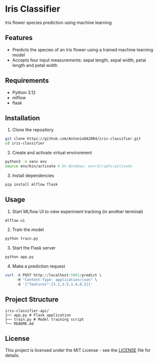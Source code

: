 # Iris Classifier

Iris flower species prediction using machine learning.

## Features

- Predicts the species of an Iris flower using a trained machine learning model
- Accepts four input measurements: sepal length, sepal width, petal length and petal width

## Requirements

- Python 3.12
- mlflow
- flask

## Installation

1. Clone the repository
```bash
git clone https://github.com/AntonioDA2004/iris-classifier.git
cd iris-classifier
```

2. Create and activate virtual environment
```bash
python3 -m venv env
source env/bin/activate # On Windows: env\Scripts\activate
```

3. Install dependencies
```bash
pip install mlflow flask
```

## Usage

1. Start MLflow UI to view experiment tracking (in another terminal)
```bash
mlflow ui
```

2. Train the model
```bash
python train.py
```

3. Start the Flask server
```bash
python app.py
```

4. Make a prediction request
```powershell
curl -X POST http://localhost:5001/predict \
     -H "Content-Type: application/json" \
     -d '{"features":[5.1,3.5,1.4,0.2]}'
```

## Project Structure
```
iris-classifier-api/ 
├── app.py # Flask application 
├── train.py # Model training script 
└── README.md
```

## License

This project is licensed under the MIT License - see the [LICENSE](LICENSE) file for details.
